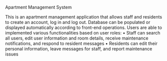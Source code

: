 Apartment Management System

This is an apartment management application that allows staff and residents to create an account, log in and log out.
Database can be populated or displayed automatically according to front-end operations. 
Users are able to implemented various functionalities based on user roles:
• Staff can search all users, edit user information and room details, receive maintenance notifications, and respond to resident messages 
• Residents can edit their personal information, leave messages for staff, and report maintenance issues

